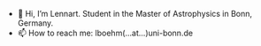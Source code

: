 - 👋 Hi, I’m Lennart. Student in the Master of Astrophysics in Bonn, Germany.
- 📫 How to reach me: lboehm(...at...)uni-bonn.de

<!---
Lenny-DarkMatter/Lenny-DarkMatter is a ✨ special ✨ repository because its `README.md` (this file) appears on your GitHub profile.
You can click the Preview link to take a look at your changes.

- 👀 I’m interested in Astrophysics, especially galaxies, and all the state of the art computing and observation technique, as well as the modern possibilities in data analysis. 
- 🌱 I'm currently learning to reduce large data sets from numerical simulations to the essentials and to answer the outgoing questions as simply as possible with aesthetic plots.
- 💞️ I’m particularly ambitious to present (scientific) results in a clear and visually appealing way. 
--->
